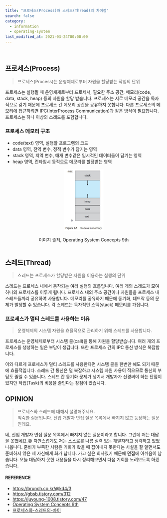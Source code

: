 ```yaml
---
title: "프로세스(Process)와 스레드(Thread)의 차이점"
search: false
category:
  - information
  - operating-system
last_modified_at: 2021-03-24T00:00:00
---
```


<br>

## 프로세스(Process)

> 프로세스(Process)는 운영체제로부터 자원을 할당받는 작업의 단위

프로세스는 실행될 때 운영체제로부터 프로세서, 필요한 주소 공간, 메모리(code, data, stack, heap) 등의 자원을 할당 받습니다. 
프로세스는 서로 메모리 공간을 독자적으로 갖기 때문에 프로세스 간 메모리 공간을 공유하지 못합니다. 
다른 프로세스의 메모리에 접근하려면 IPC(InterProcess Communication)과 같은 방식이 필요합니다. 
프로세스는 하나 이상의 스레드를 포함합니다.

### 프로세스 메모리 구조
- code(text) 영역, 실행할 프로그램의 코드
- data 영역, 전역 변수, 정적 변수가 담기는 영역
- stack 영역, 지역 변수, 매개 변수같은 임시적인 데이터들이 담기는 영역
- heap 영역, 런타임시 동적으로 메모리를 할당받는 영역

<p align="center"><img src="/images/process-vs-thread-1.JPG" width="25%"></p>
<center>이미지 출처, Operating System Concepts 9th</center><br>

## 스레드(Thread)

> 스레드는 프로세스가 할당받은 자원을 이용하는 실행의 단위

스레드는 프로세스 내에서 동작되는 여러 실행의 흐름입니다. 
여러 개의 스레드가 모여 하나의 프로세스를 이루게 됩니다. 
프로세스 내의 주소 공간이나 자원들을 프로세스 내 스레드들끼리 공유하여 사용합니다. 
메모리를 공유하기 때문에 동기화, 데드락 등의 문제가 발생할 수 있습니다. 
각 스레드는 독자적인 스택(stack) 메모리를 가집니다. 

### 프로세스가 멀티 스레드를 사용하는 이유

> 운영체제의 시스템 자원을 효율적으로 관리하기 위해 스레드를 사용합니다. 

프로세스는 운영체제로부터 시스템 콜(call)을 통해 자원을 할당받습니다. 
여러 개의 프로세스를 생성하는 일은 부담이 생깁니다. 
또한 프로세스 간의 IPC 통신 방식은 복잡합니다. 

이와 다르게 프로세스가 멀티 스레드를 사용한다면 시스템 콜을 한번만 해도 되기 때문에 효율적입니다. 
스레드 간 통신은 덜 복잡하고 시스템 자원 사용이 적으므로 통신의 부담도 줄일 수 있습니다. 
스레드 간 동기화 문제가 생겨서 개발자가 신경써야 하는 단점이 있지만 작업(Task)의 비용을 줄인다는 장점이 있습니다.   

## OPINION

> 프로세스와 스레드에 대해서 설명해주세요.<br>
> 익숙한 질문입니다. 신입 개발자 면접 질문 목록에서 빠지지 않고 등장하는 질문인데요.

네, 신입 개발자 면접 질문 목록에서 빠지지 않는 질문이라고 합니다. 
그런데 저는 대답을 못했네요.😰 
자만스럽게도 저는 스스로를 나름 실력 있는 개발자라고 생각하고 있었나봅니다. 
준비가 부족한 사람은 기회가 왔을 때 잡아내지 못한다는 사실을 잘 알면서도 준비하지 않은 제 자신에게 화가 납니다. 
가고 싶은 회사였기 때문에 면접에 아쉬움이 남습니다. 
오늘 대답하지 못한 내용들을 다시 정리해보면서 다음 기회를 노려보도록 하겠습니다. 

#### REFERENCE
- <https://brunch.co.kr/@kd4/3>
- <https://gbsb.tistory.com/312>
- <https://juyoung-1008.tistory.com/47>
- [Operating System Concepts 9th][operating-system-link]
- [프로세스와-스레드의-차이][difference-of-process-thread-link]

[operating-system-link]: http://www.kyobobook.co.kr/product/detailViewKor.laf?mallGb=KOR&ejkGb=KOR&barcode=9788998886813
[difference-of-process-thread-link]: https://velog.io/@raejoonee/%ED%94%84%EB%A1%9C%EC%84%B8%EC%8A%A4%EC%99%80-%EC%8A%A4%EB%A0%88%EB%93%9C%EC%9D%98-%EC%B0%A8%EC%9D%B4